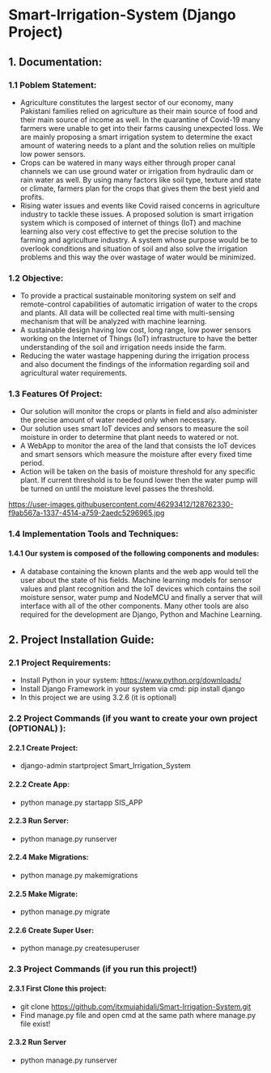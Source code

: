 # Smart-Irrigation-System (Django Project)

## 1. Documentation:
### 1.1 Poblem Statement:
- Agriculture constitutes the largest sector of our economy, many Pakistani families relied on
agriculture as their main source of food and their main source of income as well. In the quarantine
of Covid-19 many farmers were unable to get into their farms causing unexpected loss. We are
mainly proposing a smart irrigation system to determine the exact amount of watering needs to a
plant and the solution relies on multiple low power sensors.
- Crops can be watered in many ways either through proper canal channels we can use
ground water or irrigation from hydraulic dam or rain water as well. By using many factors
like soil type, texture and state or climate, farmers plan for the crops that gives them the
best yield and profits.
- Rising water issues and events like Covid raised concerns in agriculture industry to tackle
these issues. A proposed solution is smart irrigation system which is composed of internet
of things (IoT) and machine learning also very cost effective to get the precise solution to
the farming and agriculture industry. A system whose purpose would be to overlook
conditions and situation of soil and also solve the irrigation problems and this way the over
wastage of water would be minimized.

### 1.2 Objective:
- To provide a practical sustainable monitoring system on self and remote-control
capabilities of automatic irrigation of water to the crops and plants. All data will be
collected real time with multi-sensing mechanism that will be analyzed with machine
learning.
- A sustainable design having low cost, long range, low power sensors working on the
Internet of Things (IoT) infrastructure to have the better understanding of the soil and
irrigation needs inside the farm.
- Reducing the water wastage happening during the irrigation process and also document the
findings of the information regarding soil and agricultural water requirements.

### 1.3 Features Of Project:
- Our solution will monitor the crops or plants in field and also administer the precise
amount of water needed only when necessary.
- Our solution uses smart IoT devices and sensors to measure the soil moisture in order to
determine that plant needs to watered or not.
- A WebApp to monitor the area of the land that consists the IoT devices and smart sensors
which measure the moisture after every fixed time period.
- Action will be taken on the basis of moisture threshold for any specific plant. If current
threshold is to be found lower then the water pump will be turned on until the moisture
level passes the threshold.

https://user-images.githubusercontent.com/46293412/128762330-f9ab567a-1337-4514-a759-2aedc5296965.jpg

### 1.4 Implementation Tools and Techniques:
#### 1.4.1 Our system is composed of the following components and modules:
- A database containing the known plants and the web app would tell the user about the state
of his fields. Machine learning models for sensor values and plant recognition and the IoT
devices which contains the soil moisture sensor, water pump and NodeMCU and finally a
server that will interface with all of the other components. Many other tools are also
required for the development are Django, Python and Machine Learning.

## 2. Project Installation Guide:
### 2.1 Project Requirements:
- Install Python in your system: https://www.python.org/downloads/
- Install Django Framework in your system via cmd: pip install django
- In this project we are using 3.2.6 (it is optional)

### 2.2 Project Commands (if you want to create your own project (OPTIONAL) ):
#### 2.2.1 Create Project:
- django-admin startproject Smart_Irrigation_System
#### 2.2.2 Create App:
- python manage.py startapp SIS_APP
#### 2.2.3 Run Server:
- python manage.py runserver
#### 2.2.4 Make Migrations:
- python manage.py makemigrations
#### 2.2.5 Make Migrate:
- python manage.py migrate
#### 2.2.6 Create Super User:
- python manage.py createsuperuser

### 2.3 Project Commands (if you run this project!)
#### 2.3.1 First Clone this project:
- git clone https://github.com/itxmujahidali/Smart-Irrigation-System.git
- Find manage.py file and open cmd at the same path where manage.py file exist!
#### 2.3.2 Run Server
- python manage.py runserver
